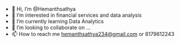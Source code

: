 - 👋 Hi, I’m @Hemanthsathya
- 👀 I’m interested in financial services and data analysis
- 🌱 I’m currently learning Data Analytics
- 💞️ I’m looking to collaborate on ...
- 📫 How to reach me hemanthsathya234@gmail.com or 8179612243

<!---
Hemanthsathya1234/Hemanthsathya1234 is a ✨ special ✨ repository because its `README.md` (this file) appears on your GitHub profile.
You can click the Preview link to take a look at your changes.
--->
